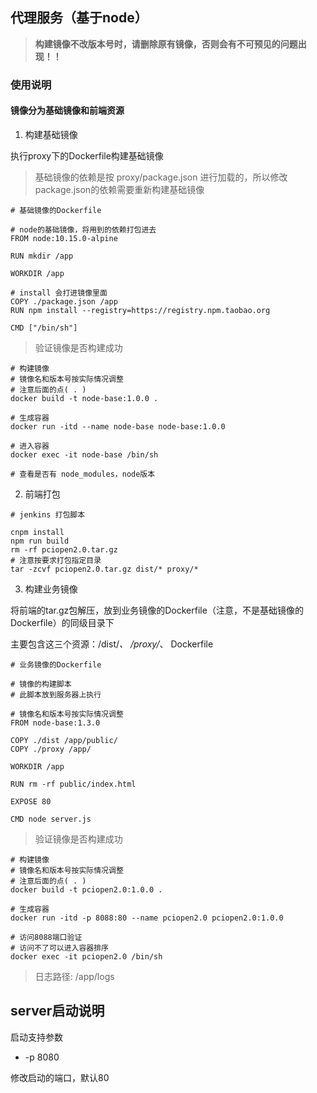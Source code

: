 ## 代理服务（基于node）

> **构建镜像不改版本号时，请删除原有镜像，否则会有不可预见的问题出现！！**

### 使用说明

#### 镜像分为基础镜像和前端资源

1. 构建基础镜像

执行proxy下的Dockerfile构建基础镜像

> 基础镜像的依赖是按 proxy/package.json 进行加载的，所以修改package.json的依赖需要重新构建基础镜像

```
# 基础镜像的Dockerfile

# node的基础镜像，将用到的依赖打包进去
FROM node:10.15.0-alpine

RUN mkdir /app

WORKDIR /app

# install 会打进镜像里面
COPY ./package.json /app
RUN npm install --registry=https://registry.npm.taobao.org

CMD ["/bin/sh"]
```

> 验证镜像是否构建成功

```
# 构建镜像
# 镜像名和版本号按实际情况调整
# 注意后面的点( . )
docker build -t node-base:1.0.0 . 

# 生成容器
docker run -itd --name node-base node-base:1.0.0

# 进入容器
docker exec -it node-base /bin/sh

# 查看是否有 node_modules，node版本
```

2. 前端打包

```
# jenkins 打包脚本

cnpm install
npm run build
rm -rf pciopen2.0.tar.gz
# 注意按要求打包指定目录
tar -zcvf pciopen2.0.tar.gz dist/* proxy/*
```

3. 构建业务镜像

将前端的tar.gz包解压，放到业务镜像的Dockerfile（注意，不是基础镜像的Dockerfile）的同级目录下

主要包含这三个资源：/dist/*、 /proxy/*、 Dockerfile

```
# 业务镜像的Dockerfile

# 镜像的构建脚本
# 此脚本放到服务器上执行

# 镜像名和版本号按实际情况调整
FROM node-base:1.3.0 

COPY ./dist /app/public/
COPY ./proxy /app/

WORKDIR /app

RUN rm -rf public/index.html

EXPOSE 80

CMD node server.js
```

> 验证镜像是否构建成功

```
# 构建镜像
# 镜像名和版本号按实际情况调整
# 注意后面的点( . )
docker build -t pciopen2.0:1.0.0 .

# 生成容器
docker run -itd -p 8088:80 --name pciopen2.0 pciopen2.0:1.0.0 

# 访问8088端口验证
# 访问不了可以进入容器排序
docker exec -it pciopen2.0 /bin/sh
```

> 日志路径: /app/logs

## server启动说明

启动支持参数

- -p 8080

修改启动的端口，默认80
